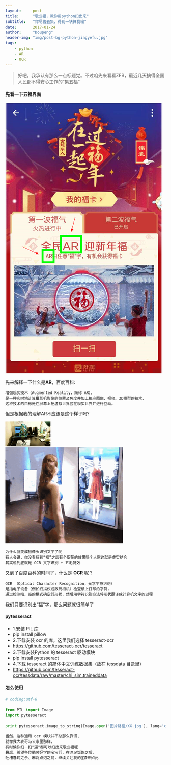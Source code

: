 ```yaml
---
layout:     post
title:      "敬业福，教你用python扫出来"
subtitle:   "你尽管去集，得到一块算我输"
date:       2017-01-24
author:     "Doupeng"
header-img: "img/post-bg-python-jingyefu.jpg"
tags:
    - python
    - AR
    - OCR
---
```


> 好吧，我承认有那么一点标题党。不过咱先来看看ZFB，最近几天搞得全国人民都不得安心工作的“集五福”

#### 先看一下五福界面

![img](/img/AR-zhifubao.jpg)

先来解释一下什么是**AR**，百度百科:

```
增强现实技术（Augmented Reality，简称 AR），
是一种实时地计算摄影机影像的位置及角度并加上相应图像、视频、3D模型的技术，
这种技术的目标是在屏幕上把虚拟世界套在现实世界并进行互动。
```

但是根据我的理解AR不应该是这个样子吗?

![gif](/img/AR-girl.gif)
![gif](/img/AR-meinv.gif)

```
为什么就变成摄像头识别文字了呢
有人会说，你没看扫到“福”之后有个烟花的效果吗？人家这就是虚实结合
其实说到底就是 OCR 文字识别 + 五毛特效
```

又到了百度百科的时间了，什么是 **OCR** 呢？

```
OCR （Optical Character Recognition，光学字符识别）
是指电子设备（例如扫描仪或数码相机）检查纸上打印的字符，
通过检测暗、亮的模式确定其形状，然后用字符识别方法将形状翻译成计算机文字的过程
```

我们只要识别出“福”字，那么问题就很简单了

#### pytesseract

* 1.安装 PIL 库
 * pip install pillow
* 2.下载安装 ocr 的库，这里我们选择 tesseract-ocr
 * https://github.com/tesseract-ocr/tesseract
* 3.下载安装Python 的 tesseract 驱动模块
 * pip install pytesseract
* 4.下载 tesseract 的简体中文训练数据集（放在 tessdata 目录里）
 * https://github.com/tesseract-ocr/tessdata/raw/master/chi_sim.traineddata


#### 怎么使用

```python
# coding:utf-8

from PIL import Image
import pytesseract

print pytesseract.image_to_string(Image.open('图片路径/XX.jpg'), lang='chi_sim')
```

```
当然，这种通用 ocr 模块并不总那么靠谱,
就像我大表哥马云家里那样，
有时候你扫一扫"逼"都可以扫出来敬业福呢
最后，希望各位勤劳好学的宝宝们，在酒足饭饱之后、
吐槽春晚之余、麻将点炮之前，继续关注我的@猿来如此
```
